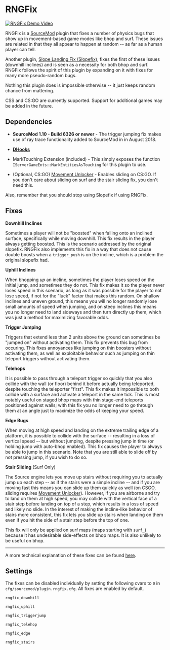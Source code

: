 # RNGFix

[![RNGFix Demo Video](https://i.imgur.com/YYm16Qh.png)](https://www.youtube.com/watch?v=PlMjHAQ90G8)

RNGFix is a [SourceMod](https://www.sourcemod.net/about.php) plugin that fixes a number of physics bugs that show up in movement-based game modes like bhop and surf. These issues are related in that they all appear to happen at random -- as far as a human player can tell.

Another plugin, [Slope Landing Fix (Slopefix)](https://forums.alliedmods.net/showthread.php?p=2322788), fixes the first of these issues (downhill inclines) and is seen as a necessity for both bhop and surf. RNGFix follows the spirit of this plugin by expanding on it with fixes for many more pseudo-random bugs.

Nothing this plugin does is impossible otherwise -- it just keeps random chance from mattering.

CSS and CS:GO are currently supported. Support for additional games may be added in the future.

## Dependencies

* **SourceMod 1.10 - Build 6326 or newer** - The trigger jumping fix makes use of ray trace functionality added to SourceMod in in August 2018.
	
* [**DHooks**](https://forums.alliedmods.net/showthread.php?t=180114) 

* MarkTouching Extension (included) - This simply exposes the function `IServerGameEnts::MarkEntitiesAsTouching` for this plugin to use.

* (Optional, CS:GO) [Movement Unlocker](https://forums.alliedmods.net/showthread.php?t=255298) - Enables sliding on CS:GO. If you don't care about sliding on surf and the stair sliding fix, you don't need this.

Also, remember that you should stop using Slopefix if using RNGFix.

## Fixes

**Downhill Inclines**
		
Sometimes a player will not be "boosted" when falling onto an inclined surface, specifically while moving downhill. This fix results in the player always getting boosted. This is the scenario addressed by the original slopefix. RNGFix also implements this fix in a way that does not cause double boosts when a `trigger_push` is on the incline, which is a problem the original slopefix had.


**Uphill Inclines**

When bhopping *up* an incline, sometimes the player loses speed on the initial jump, and sometimes they do not. This fix makes it so the player never loses speed in this scenario, as long as it was possible for the player to not lose speed, if not for the "luck" factor that makes this random. On shallow inclines and uneven ground, this means you will no longer randomly lose small amounts of speed when jumping, and on steep inclines this means you no longer need to land sideways and then turn directly up them, which was just a method for maximizing favorable odds.


**Trigger Jumping**

Triggers that extend less than 2 units above the ground can sometimes be "jumped on" without activating them. This fix prevents this bug from occuring. This fixes annoyances like jumping on thin boosters without activating them, as well as exploitable behavior such as jumping on thin teleport triggers without activating them.


**Telehops**

It is possible to pass through a teleport trigger so quickly that you also collide with the wall (or floor) behind it before actually being teleported, despite touching the teleporter "first". This fix makes it impossible to both collide with a surface and activate a teleport in the same tick. This is most notably useful on staged bhop maps with thin stage-end teleports positioned against walls; with this fix you no longer need to go through them at an angle just to maximize the odds of keeping your speed.


**Edge Bugs**

When moving at high speed and landing on the extreme trailing edge of a platform, it is possible to collide with the surface -- resulting in a loss of vertical speed -- but without jumping, despite pressing jump in time (or holding jump with auto-bhop enabled). This fix causes the player to always be able to jump in this scenario. Note that you are still able to slide off by not pressing jump, if you wish to do so.

**Stair Sliding** (Surf Only)

The Source engine lets you move up stairs without requiring you to actually jump up each step -- as if the stairs were a simple incline -- and if you are moving fast this means you can slide up them quickly as well (on CSGO, sliding requires [Movement Unlocker](https://forums.alliedmods.net/showthread.php?t=255298)). However, if you are airborne and try to land on them at high speed, you may collide with the vertical face of a stair step before landing on top of a step, which results in a loss of speed and likely no slide. In the interest of making the incline-like behavior of stairs more consistent, this fix lets you slide up stairs when landing on them even if you hit the side of a stair step before the top of one.  

This fix will only be applied on surf maps (maps starting with `surf_`) because it has undesirable side-effects on bhop maps. It is also unlikely to be useful on bhop.

---
A more technical explanation of these fixes can be found [here](tech.md).

## Settings

The fixes can be disabled individually by setting the following cvars to `0` in `cfg/sourcemod/plugin.rngfix.cfg`. All fixes are enabled by default.
	
`rngfix_downhill`

`rngfix_uphill`

`rngfix_triggerjump`

`rngfix_telehop`

`rngfix_edge`

`rngfix_stairs`
